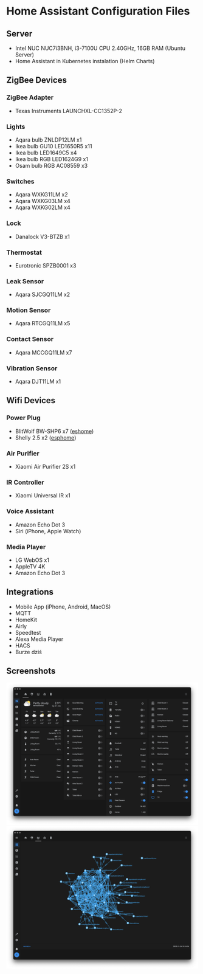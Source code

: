 #  Home Assistant Configuration Files

## Server
* Intel NUC NUC7i3BNH, i3-7100U CPU 2.40GHz, 16GB RAM (Ubuntu Server)
* Home Assistant in Kubernetes instalation (Helm Charts)

## ZigBee Devices
### ZigBee Adapter 
* Texas Instruments LAUNCHXL-CC1352P-2

### Lights
* Aqara bulb ZNLDP12LM x1
* Ikea bulb GU10 LED1650R5 x11
* Ikea bulb LED1649C5 x4
* Ikea bulb RGB LED1624G9 x1
* Osam bulb RGB AC08559 x3

### Switches
* Aqara WXKG11LM x2
* Aqara WXKG03LM x4
* Aqara WXKG02LM x4

### Lock
* Danalock V3-BTZB x1

### Thermostat
* Eurotronic SPZB0001 x3

### Leak Sensor
* Aqara SJCGQ11LM x2

### Motion Sensor
* Aqara RTCGQ11LM x5

### Contact Sensor
* Aqara MCCGQ11LM x7

### Vibration Sensor
* Aqara DJT11LM x1

## Wifi Devices
### Power Plug
* BlitWolf BW-SHP6 x7 ([eshome](https://gitlab.olender.io/andrzej/homeassistant/-/tree/master/esphome))
* Shelly 2.5 x2 ([esphome](https://gitlab.olender.io/andrzej/homeassistant/-/tree/master/esphome))

### Air Purifier
* Xiaomi Air Purifier 2S x1

### IR Controller
* Xiaomi Universal IR x1

### Voice Assistant
* Amazon Echo Dot 3
* Siri (iPhone, Apple Watch)

### Media Player
* LG WebOS x1
* AppleTV 4K
* Amazon Echo Dot 3

## Integrations
* Mobile App (iPhone, Android, MacOS)
* MQTT
* HomeKit
* Airly
* Speedtest
* Alexa Media Player
* HACS
* Burze dziś

## Screenshots
![HA.png](image/HA.png)
![HA-zigbbe-mesh.png](image/HA-zigbbe-mesh.png)
